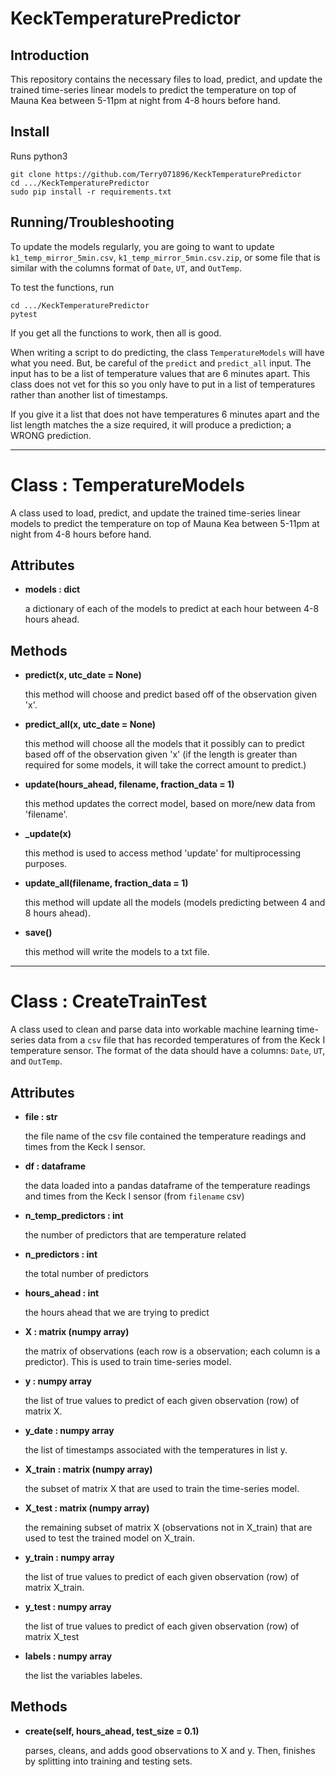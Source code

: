 # KeckTemperaturePredictor

## Introduction
This repository contains the necessary files to load, predict, and update the trained time-series linear models to predict the temperature on top of Mauna Kea between 5-11pm at night from 4-8 hours before hand.

## Install
Runs python3

```
git clone https://github.com/Terry071896/KeckTemperaturePredictor
cd .../KeckTemperaturePredictor
sudo pip install -r requirements.txt
```

## Running/Troubleshooting

To update the models regularly, you are going to want to update `k1_temp_mirror_5min.csv`, `k1_temp_mirror_5min.csv.zip`, or some file that is similar with the columns format of `Date`, `UT`, and `OutTemp`.

To test the functions, run
```
cd .../KeckTemperaturePredictor
pytest
```
If you get all the functions to work, then all is good.

When writing a script to do predicting, the class `TemperatureModels` will have what you need. But, be careful of the `predict` and `predict_all` input.  The input has to be a list of temperature values that are 6 minutes apart.  This class does not vet for this so you only have to put in a list of temperatures rather than another list of timestamps.

If you give it a list that does not have temperatures 6 minutes apart and the list length matches the a size required, it will produce a prediction; a WRONG prediction.

***

# Class : TemperatureModels

A class used to load, predict, and update the trained time-series linear models to predict the temperature on top of Mauna Kea between 5-11pm at night from 4-8 hours before hand.


  Attributes
  ----------
  - **models : dict**

      a dictionary of each of the models to predict at each hour between 4-8 hours ahead.

  Methods
  -------
  - **predict(x, utc_date = None)**

      this method will choose and predict based off of the observation given 'x'.

  - **predict_all(x, utc_date = None)**

      this method will choose all the models that it possibly can to predict based off of the observation given 'x' (if the length is greater than required for some models, it will take the correct amount to predict.)

  - **update(hours_ahead, filename, fraction_data = 1)**

      this method updates the correct model, based on more/new data from 'filename'.

  - **_update(x)**

      this method is used to access method 'update' for multiprocessing purposes.

  - **update_all(filename, fraction_data = 1)**

      this method will update all the models (models predicting between 4 and 8 hours ahead).

  - **save()**

      this method will write the models to a txt file.

***

# Class : CreateTrainTest

A class used to clean and parse data into workable machine learning time-series data from a `csv` file that has recorded temperatures of from the Keck I temperature sensor.
  The format of the data should have a columns: `Date`, `UT`, and `OutTemp`.


  Attributes
  ----------
  - **file : str**

      the file name of the csv file contained the temperature readings and times from the Keck I sensor.

  - **df : dataframe**

      the data loaded into a pandas dataframe of the temperature readings and times from the Keck I sensor (from `filename` csv)

  - **n_temp_predictors : int**

      the number of predictors that are temperature related

  - **n_predictors : int**

      the total number of predictors

  - **hours_ahead : int**

      the hours ahead that we are trying to predict

  - **X : matrix (numpy array)**

      the matrix of observations (each row is a observation; each column is a predictor).  This is used to train time-series model.

  - **y : numpy array**

      the list of true values to predict of each given observation (row) of matrix X.

  - **y_date : numpy array**

      the list of timestamps associated with the temperatures in list y.

  - **X_train : matrix (numpy array)**

      the subset of matrix X that are used to train the time-series model.

  - **X_test : matrix (numpy array)**

      the remaining subset of matrix X (observations not in X_train) that are used to test the trained model on X_train.

  - **y_train : numpy array**

      the list of true values to predict of each given observation (row) of matrix X_train.

  - **y_test : numpy array**

      the list of true values to predict of each given observation (row) of matrix X_test

  - **labels : numpy array**

      the list the variables labeles.

  Methods
  -------
  - **create(self, hours_ahead, test_size = 0.1)**

      parses, cleans, and adds good observations to X and y.  Then, finishes by splitting into training and testing sets.
